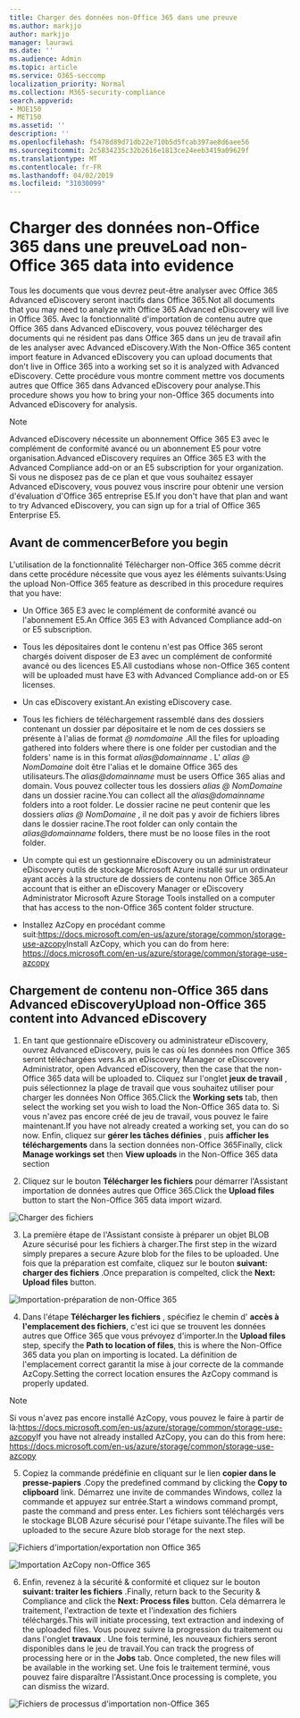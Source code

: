 ```yaml
---
title: Charger des données non-Office 365 dans une preuve
ms.author: markjjo
author: markjjo
manager: laurawi
ms.date: ''
ms.audience: Admin
ms.topic: article
ms.service: O365-seccomp
localization_priority: Normal
ms.collection: M365-security-compliance
search.appverid:
- MOE150
- MET150
ms.assetid: ''
description: ''
ms.openlocfilehash: f5478d89d71db22e710b5d5fcab397ae8d6aee56
ms.sourcegitcommit: 2c5834235c32b2616e1813ce24eeb3419a09629f
ms.translationtype: MT
ms.contentlocale: fr-FR
ms.lasthandoff: 04/02/2019
ms.locfileid: "31030099"
---
```

# <a name="load-non-office-365-data-into-evidence"></a><span data-ttu-id="3512a-102">Charger des données non-Office 365 dans une preuve</span><span class="sxs-lookup"><span data-stu-id="3512a-102">Load non-Office 365 data into evidence</span></span>

<span data-ttu-id="3512a-103">Tous les documents que vous devrez peut-être analyser avec Office 365 Advanced eDiscovery seront inactifs dans Office 365.</span><span class="sxs-lookup"><span data-stu-id="3512a-103">Not all documents that you may need to analyze with Office 365 Advanced eDiscovery will live in Office 365.</span></span> <span data-ttu-id="3512a-104">Avec la fonctionnalité d'importation de contenu autre que Office 365 dans Advanced eDiscovery, vous pouvez télécharger des documents qui ne résident pas dans Office 365 dans un jeu de travail afin de les analyser avec Advanced eDiscovery.</span><span class="sxs-lookup"><span data-stu-id="3512a-104">With the Non-Office 365 content import feature in Advanced eDiscovery you can upload documents that don't live in Office 365 into a working set so it is analyzed with Advanced eDiscovery.</span></span> <span data-ttu-id="3512a-105">Cette procédure vous montre comment mettre vos documents autres que Office 365 dans Advanced eDiscovery pour analyse.</span><span class="sxs-lookup"><span data-stu-id="3512a-105">This procedure shows you how to bring your non-Office 365 documents into Advanced eDiscovery for analysis.</span></span>

>[!Note]
><span data-ttu-id="3512a-106">Advanced eDiscovery nécessite un abonnement Office 365 E3 avec le complément de conformité avancé ou un abonnement E5 pour votre organisation.</span><span class="sxs-lookup"><span data-stu-id="3512a-106">Advanced eDiscovery requires an Office 365 E3 with the Advanced Compliance add-on or an E5 subscription for your organization.</span></span> <span data-ttu-id="3512a-107">Si vous ne disposez pas de ce plan et que vous souhaitez essayer Advanced eDiscovery, vous pouvez vous inscrire pour obtenir une version d'évaluation d'Office 365 entreprise E5.</span><span class="sxs-lookup"><span data-stu-id="3512a-107">If you don't have that plan and want to try Advanced eDiscovery, you can sign up for a trial of Office 365 Enterprise E5.</span></span>

## <a name="before-you-begin"></a><span data-ttu-id="3512a-108">Avant de commencer</span><span class="sxs-lookup"><span data-stu-id="3512a-108">Before you begin</span></span>
<span data-ttu-id="3512a-109">L'utilisation de la fonctionnalité Télécharger non-Office 365 comme décrit dans cette procédure nécessite que vous ayez les éléments suivants:</span><span class="sxs-lookup"><span data-stu-id="3512a-109">Using the upload Non-Office 365 feature as described in this procedure requires that you have:</span></span>

- <span data-ttu-id="3512a-110">Un Office 365 E3 avec le complément de conformité avancé ou l'abonnement E5.</span><span class="sxs-lookup"><span data-stu-id="3512a-110">An Office 365 E3 with Advanced Compliance add-on or E5 subscription.</span></span>

- <span data-ttu-id="3512a-111">Tous les dépositaires dont le contenu n'est pas Office 365 seront chargés doivent disposer de E3 avec un complément de conformité avancé ou des licences E5.</span><span class="sxs-lookup"><span data-stu-id="3512a-111">All custodians whose non-Office 365 content will be uploaded must have E3 with Advanced Compliance add-on or E5 licenses.</span></span>

- <span data-ttu-id="3512a-112">Un cas eDiscovery existant.</span><span class="sxs-lookup"><span data-stu-id="3512a-112">An existing eDiscovery case.</span></span>

- <span data-ttu-id="3512a-113">Tous les fichiers de téléchargement rassemblé dans des dossiers contenant un dossier par dépositaire et le nom de ces dossiers se présente à l'alias de format *@ nomdomaine* .</span><span class="sxs-lookup"><span data-stu-id="3512a-113">All the files for uploading gathered into folders where there is one folder per custodian and the folders' name is in this format *alias@domainname* .</span></span> <span data-ttu-id="3512a-114">L' *alias @ NomDomaine* doit être l'alias et le domaine Office 365 des utilisateurs.</span><span class="sxs-lookup"><span data-stu-id="3512a-114">The *alias@domainname* must be users Office 365 alias and domain.</span></span> <span data-ttu-id="3512a-115">Vous pouvez collecter tous les dossiers *alias @ NomDomaine* dans un dossier racine.</span><span class="sxs-lookup"><span data-stu-id="3512a-115">You can collect all the *alias@domainname* folders into a root folder.</span></span> <span data-ttu-id="3512a-116">Le dossier racine ne peut contenir que les dossiers *alias @ NomDomaine* , il ne doit pas y avoir de fichiers libres dans le dossier racine.</span><span class="sxs-lookup"><span data-stu-id="3512a-116">The root folder can only contain the *alias@domainname* folders, there must be no loose files in the root folder.</span></span>

- <span data-ttu-id="3512a-117">Un compte qui est un gestionnaire eDiscovery ou un administrateur eDiscovery outils de stockage Microsoft Azure installé sur un ordinateur ayant accès à la structure de dossiers de contenu non Office 365.</span><span class="sxs-lookup"><span data-stu-id="3512a-117">An account that is either an eDiscovery Manager or eDiscovery Administrator Microsoft Azure Storage Tools installed on a computer that has access to the non-Office 365 content folder structure.</span></span>

- <span data-ttu-id="3512a-118">Installez AzCopy en procédant comme suit:https://docs.microsoft.com/en-us/azure/storage/common/storage-use-azcopy</span><span class="sxs-lookup"><span data-stu-id="3512a-118">Install AzCopy, which you can do from here: https://docs.microsoft.com/en-us/azure/storage/common/storage-use-azcopy</span></span>

## <a name="upload-non-office-365-content-into-advanced-ediscovery"></a><span data-ttu-id="3512a-119">Chargement de contenu non-Office 365 dans Advanced eDiscovery</span><span class="sxs-lookup"><span data-stu-id="3512a-119">Upload non-Office 365 content into Advanced eDiscovery</span></span>

1. <span data-ttu-id="3512a-120">En tant que gestionnaire eDiscovery ou administrateur eDiscovery, ouvrez Advanced eDiscovery, puis le cas où les données non Office 365 seront téléchargées vers.</span><span class="sxs-lookup"><span data-stu-id="3512a-120">As an eDiscovery Manager or eDiscovery Administrator, open Advanced eDiscovery, then the case that the non-Office 365 data will be uploaded to.</span></span>  <span data-ttu-id="3512a-121">Cliquez sur l'onglet **jeux de travail** , puis sélectionnez la plage de travail que vous souhaitez utiliser pour charger les données Non Office 365.</span><span class="sxs-lookup"><span data-stu-id="3512a-121">Click the **Working sets** tab, then select the working set you wish to load the Non-Office 365 data to.</span></span>  <span data-ttu-id="3512a-122">Si vous n'avez pas encore créé de jeu de travail, vous pouvez le faire maintenant.</span><span class="sxs-lookup"><span data-stu-id="3512a-122">If you have not already created a working set, you can do so now.</span></span>  <span data-ttu-id="3512a-123">Enfin, cliquez sur **gérer les tâches définies** , puis **afficher les téléchargements** dans la section données non-Office 365</span><span class="sxs-lookup"><span data-stu-id="3512a-123">Finally, click **Manage workings set** then **View uploads** in the Non-Office 365 data section</span></span>

2. <span data-ttu-id="3512a-124">Cliquez sur le bouton **Télécharger les fichiers** pour démarrer l'Assistant importation de données autres que Office 365.</span><span class="sxs-lookup"><span data-stu-id="3512a-124">Click the **Upload files** button to start the Non-Office 365 data import wizard.</span></span>

![Charger des fichiers](../media/574f4059-4146-4058-9df3-ec97cf28d7c7.png)

3. <span data-ttu-id="3512a-126">La première étape de l'Assistant consiste à préparer un objet BLOB Azure sécurisé pour les fichiers à charger.</span><span class="sxs-lookup"><span data-stu-id="3512a-126">The first step in the wizard simply prepares a secure Azure blob for the files to be uploaded.</span></span>  <span data-ttu-id="3512a-127">Une fois que la préparation est comfaite, cliquez sur le bouton **suivant: charger des fichiers** .</span><span class="sxs-lookup"><span data-stu-id="3512a-127">Once preparation is compelted, click the **Next: Upload files** button.</span></span>

![Importation-préparation de non-Office 365](../media/0670a347-a578-454a-9b3d-e70ef47aec57.png)
 
4. <span data-ttu-id="3512a-129">Dans l'étape **Télécharger les fichiers** , spécifiez le chemin d' **accès à l'emplacement des fichiers**, c'est ici que se trouvent les données autres que Office 365 que vous prévoyez d'importer.</span><span class="sxs-lookup"><span data-stu-id="3512a-129">In the **Upload files** step, specify the **Path to location of files**, this is where the Non-Office 365 data you plan on importing is located.</span></span>  <span data-ttu-id="3512a-130">La définition de l'emplacement correct garantit la mise à jour correcte de la commande AzCopy.</span><span class="sxs-lookup"><span data-stu-id="3512a-130">Setting the correct location ensures the AzCopy command is properly updated.</span></span>

> [!NOTE]
> <span data-ttu-id="3512a-131">Si vous n'avez pas encore installé AzCopy, vous pouvez le faire à partir de là:https://docs.microsoft.com/en-us/azure/storage/common/storage-use-azcopy</span><span class="sxs-lookup"><span data-stu-id="3512a-131">If you have not already installed AzCopy, you can do this from here: https://docs.microsoft.com/en-us/azure/storage/common/storage-use-azcopy</span></span>

5. <span data-ttu-id="3512a-132">Copiez la commande prédéfinie en cliquant sur le lien **copier dans le presse-papiers** .</span><span class="sxs-lookup"><span data-stu-id="3512a-132">Copy the predefined command by clicking the **Copy to clipboard** link.</span></span> <span data-ttu-id="3512a-133">Démarrez une invite de commandes Windows, collez la commande et appuyez sur entrée.</span><span class="sxs-lookup"><span data-stu-id="3512a-133">Start a windows command prompt, paste the command and press enter.</span></span>  <span data-ttu-id="3512a-134">Les fichiers sont téléchargés vers le stockage BLOB Azure sécurisé pour l'étape suivante.</span><span class="sxs-lookup"><span data-stu-id="3512a-134">The files will be uploaded to the secure Azure blob storage for the next step.</span></span>

![Fichiers d'importation/exportation non Office 365](../media/3ea53b5d-7f9b-4dfc-ba63-90a38c14d41a.png)

![Importation AzCopy non-Office 365](../media/504e2dbe-f36f-4f36-9b08-04aea85d8250.png)

6. <span data-ttu-id="3512a-137">Enfin, revenez à la sécurité & conformité et cliquez sur le bouton **suivant: traiter les fichiers** .</span><span class="sxs-lookup"><span data-stu-id="3512a-137">Finally, return back to the Security & Compliance and click the **Next: Process files** button.</span></span>  <span data-ttu-id="3512a-138">Cela démarrera le traitement, l'extraction de texte et l'indexation des fichiers téléchargés.</span><span class="sxs-lookup"><span data-stu-id="3512a-138">This will initiate processing, text extraction and indexing of the uploaded files.</span></span>  <span data-ttu-id="3512a-139">Vous pouvez suivre la progression du traitement ou dans l'onglet **travaux** .  Une fois terminé, les nouveaux fichiers seront disponibles dans le jeu de travail.</span><span class="sxs-lookup"><span data-stu-id="3512a-139">You can track the progress of processing here or in the **Jobs** tab.  Once completed, the new files will be available in the working set.</span></span>  <span data-ttu-id="3512a-140">Une fois le traitement terminé, vous pouvez faire disparaître l'Assistant.</span><span class="sxs-lookup"><span data-stu-id="3512a-140">Once processing is complete, you can dismiss the wizard.</span></span>

![Fichiers de processus d'importation non-Office 365](../media/218b1545-416a-4a9f-9b25-3b70e8508f67.png)

